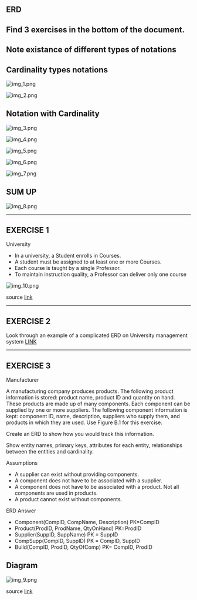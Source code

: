 ERD
---
Find 3 exercises in the bottom of the document.
---

Note existance of different types of notations
---

Cardinality types notations
---

![img_1.png](pics/img_1.png)

![img_2.png](pics/img_2.png)

Notation with Cardinality
---

![img_3.png](pics/img_3.png)

![img_4.png](pics/img_4.png)

![img_5.png](pics/img_5.png)

![img_6.png](pics/img_6.png)

![img_7.png](pics/img_7.png)


SUM UP
---

![img_8.png](pics/img_8.png)

---
EXERCISE 1
---
University

- In a university, a Student enrolls in Courses.
- A student must be assigned to at least one or more Courses.
- Each course is taught by a single Professor.
- To maintain instruction quality, a Professor can deliver only one course

![img_10.png](pics/img_10.png)

source [link](https://www.guru99.com/er-diagram-tutorial-dbms.html#how-to-create-an-entity-relationship-diagram-erd)

---
EXERCISE 2
---

Look through an example of a complicated ERD on University management system [LINK](https://vertabelo.com/blog/er-diagram-for-a-university-database/)

---
EXERCISE 3
---
Manufacturer

A manufacturing company produces products. The following product information is stored: product name, product ID and quantity on hand. These products are made up of many components. Each component can be supplied by one or more suppliers. The following component information is kept: component ID, name, description, suppliers who supply them, and products in which they are used. Use Figure B.1 for this exercise.

Create an ERD to show how you would track this information.

Show entity names, primary keys, attributes for each entity, relationships between the entities and cardinality.

Assumptions
- A supplier can exist without providing components.
- A component does not have to be associated with a supplier.
- A component does not have to be associated with a product. Not all components are used in products.
- A product cannot exist without components.


ERD Answer
- Component(CompID, CompName, Description) PK=CompID
- Product(ProdID, ProdName, QtyOnHand) PK=ProdID
- Supplier(SuppID, SuppName) PK = SuppID
- CompSupp(CompID, SuppID) PK = CompID, SuppID
- Build(CompID, ProdID, QtyOfComp) PK= CompID, ProdID

Diagram
---
![img_9.png](pics/img_9.png)

source [link](https://opentextbc.ca/dbdesign01/back-matter/appendix-b-erd-exercises/)

